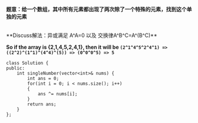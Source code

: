 **题意：给一个数组，其中所有元素都出现了两次除了一个特殊的元素，找到这个单独的元素**

<br/>
**Discuss解法：异或满足 A^A=0 以及 交换律A^B^C=A^(B^C)**

**So if the array is {2,1,4,5,2,4,1}, then it will be ```(2^1^4^5^2^4^1) => ((2^2)^(1^1)^(4^4)^(5)) => (0^0^0^5) => 5```**

```
class Solution {
public:
    int singleNumber(vector<int>& nums) {
        int ans = 0;
        for(int i = 0; i < nums.size(); i++)
        {
            ans ^= nums[i];
        }
        return ans;
    }
};
```
<br/>

